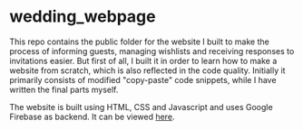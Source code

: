 # wedding_webpage

This repo contains the public folder for the website I built to make the process of informing guests, managing wishlists and receiving responses to invitations easier. But first of all, I built it in order to learn how to make a website from scratch, which is also reflected in the code quality. Initially it primarily consists of modified "copy-paste" code snippets, while I have written the final parts myself.

The website is built using HTML, CSS and Javascript and uses Google Firebase as backend. It can be viewed [here](https://henrikogjulie.web.app). 
